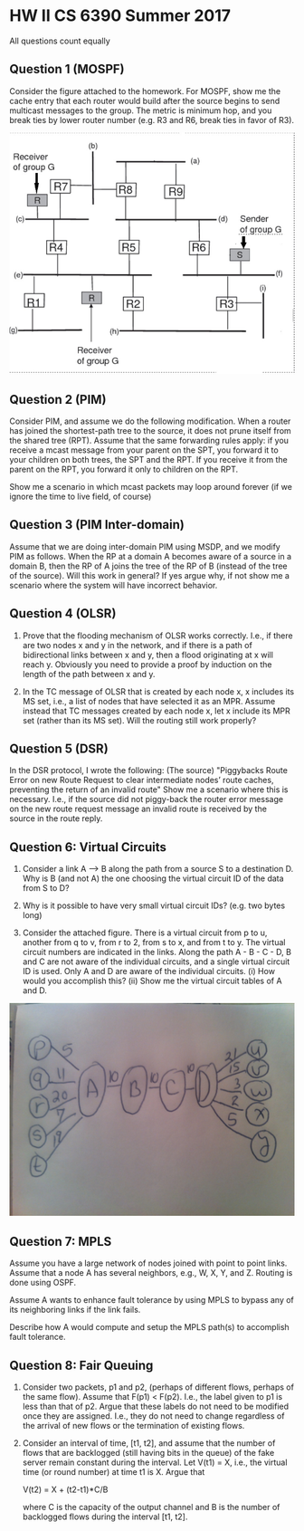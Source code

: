 # HW II CS 6390 Summer 2017

All questions count equally

## Question 1 (MOSPF)
<!--================-->

Consider the figure attached to the homework. For MOSPF, show me the cache
entry that each router would build after the source begins to send multicast
messages to the group. The metric is minimum hop, and you break ties by lower
router number (e.g. R3 and R6, break ties in favor of R3). 

![](MOSPF.jpg)



## Question 2 (PIM)
<!--=============-->

Consider PIM, and assume we do the following modification. When a router has
joined the shortest-path tree to the source, it does not prune itself from the
shared tree (RPT). Assume that the same forwarding rules apply: if you receive
a mcast message from your parent on the SPT, you forward it to your children on
both trees, the SPT and the RPT. If you receive it from the parent on the RPT,
you forward it only to children on the RPT.

Show me a scenario in which mcast packets may loop around forever (if we ignore
the time to live field, of course)


## Question 3 (PIM Inter-domain)
<!--=======================-->

Assume that we are doing inter-domain PIM using MSDP, and we modify PIM as
follows. When the RP at a domain A becomes aware of a source in a domain B,
then the RP of A joins the tree of the RP of B (instead of the tree of the
source). Will this work in general? If yes argue why, if not show me a scenario
where the system will have incorrect behavior.


## Question 4 (OLSR)
<!--==========--> 

1. Prove that the flooding mechanism of OLSR works correctly. I.e., if there
   are two nodes x and y in the network, and if there is a path of
   bidirectional links between x and y, then a flood originating at x will
   reach y. Obviously you need to provide a proof by induction on the length of
   the path between x and y.

2. In the TC message of OLSR that is created by each node x, x includes its MS
   set, i.e., a list of nodes that have selected it as an MPR. Assume instead
   that TC messages created by each node x, let x include its MPR set (rather
   than its MS set). Will the routing still work properly?

## Question 5 (DSR)
<!--=============-->

In the DSR protocol, I wrote the following: (The source) "Piggybacks Route
Error on new Route Request to clear intermediate nodes’ route caches,
preventing the return of an invalid route" Show me a scenario where this is
necessary. I.e., if the source did not piggy-back the router error message on
the new route request message an invalid route is received by the source in the
route reply.


## Question 6: Virtual Circuits
<!--====================-->

1. Consider a link A --> B along the path from a source S to a destination D.
   Why is B (and not A) the one choosing the virtual circuit ID of the data
   from S to D? 

2. Why is it possible to have very small virtual circuit IDs? (e.g. two bytes
   long) 

3. Consider the attached figure. There is a virtual circuit from p to u,
   another from q to v, from r to 2, from s to x, and from t to y. The virtual
   circuit numbers are indicated in the links. Along the path A - B - C - D, B
   and C are not aware of the individual circuits, and a single virtual circuit
   ID is used.  Only A and D are aware of the individual circuits. (i) How
   would you accomplish this? (ii) Show me the virtual circuit tables of A and
   D.

![](VC-Photo.jpg)

## Question 7: MPLS
<!--==============-->

Assume you have a large network of nodes joined with point to point links.
Assume that a node A has several neighbors, e.g., W, X, Y, and Z. Routing is
done using OSPF.

Assume A wants to enhance fault tolerance by using MPLS to bypass any of its
neighboring links if the link fails.

Describe how A would compute and setup the MPLS path(s) to accomplish fault
tolerance.

## Question 8: Fair Queuing  
<!--===================-->

1. Consider two packets, p1 and p2, (perhaps of different flows, perhaps of the
   same flow). Assume that F(p1) < F(p2). I.e., the label given to p1 is less
   than that of p2. Argue that these labels do not need to be modified once
   they are assigned. I.e., they do not need to change regardless of the
   arrival of new flows or the termination of existing flows. 

2. Consider an interval of time, [t1, t2], and assume that the number of flows
   that are backlogged (still having bits in the queue) of the fake server
   remain constant during the interval. Let V(t1) = X, i.e., the virtual time
   (or round number) at time t1 is X. Argue that

    V(t2) = X + (t2-t1)*C/B

    where C is the capacity of the output channel and B is the number of
    backlogged flows during the interval [t1, t2].

